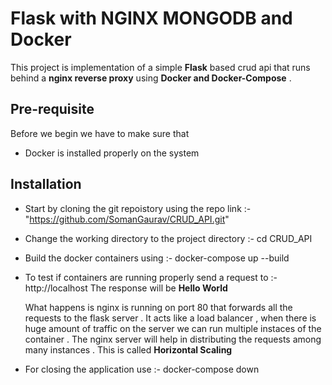# Flask with NGINX MONGODB and Docker 

This project is implementation of a simple **Flask** based crud api that runs behind a **nginx reverse proxy** using **Docker and Docker-Compose** .

## Pre-requisite 
Before we begin we have to make sure that 
- Docker
is installed properly on the system

## Installation 
- Start by cloning the git repoistory using the repo link :- "https://github.com/SomanGaurav/CRUD_API.git"
- Change the working directory to the project directory :- cd CRUD_API
- Build the docker containers using :- docker-compose up --build
- To test if containers are running properly send a request to :- http://localhost
  The response will be **Hello World**

  What happens is nginx is running on port 80 that forwards all the requests to the flask server . It acts like a load balancer , when there is huge amount of traffic on the server we can run multiple instaces of the container . The nginx server will help in distributing the requests among many instances . This is called **Horizontal Scaling**
- For closing the application use :- docker-compose down
  
